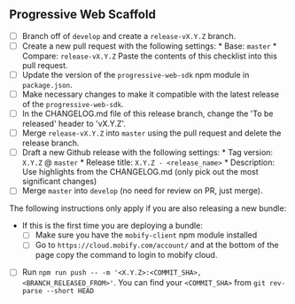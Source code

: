 ## Progressive Web Scaffold
- [ ] Branch off of `develop` and create a `release-vX.Y.Z` branch.
- [ ] Create a new pull request with the following settings:
      * Base: `master`
      * Compare: `release-vX.Y.Z`
      Paste the contents of this checklist into this pull request.
- [ ] Update the version of the `progressive-web-sdk` npm module in `package.json`.
- [ ] Make necessary changes to make it compatible with the latest release of the `progressive-web-sdk`.
- [ ] In the CHANGELOG.md file of this release branch, change the 'To be released' header to 'vX.Y.Z'.
- [ ] Merge `release-vX.Y.Z` into `master` using the pull request and delete the release branch.
- [ ] Draft a new Github release with the following settings:
      * Tag version: `X.Y.Z` @ `master`
      * Release title: `X.Y.Z - <release_name>`
      * Description: Use highlights from the CHANGELOG.md (only pick out the most significant changes)
- [ ] Merge `master` into `develop` (no need for review on PR, just merge).

The following instructions only apply if you are also releasing a new bundle:
- If this is the first time you are deploying a bundle:
  - [ ] Make sure you have the `mobify-client` npm module installed
  - [ ] Go to `https://cloud.mobify.com/account/` and at the bottom of the page copy the command to login to mobify cloud.
- [ ] Run `npm run push -- -m '<X.Y.Z>:<COMMIT_SHA>,<BRANCH_RELEASED_FROM>'`. You can find your `<COMMIT_SHA>` from `git rev-parse --short HEAD`